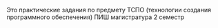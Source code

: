 Это практические задания по предмету ТСПО (технологии создания программного обеспечения) ПИШ магистратура 2 семестр